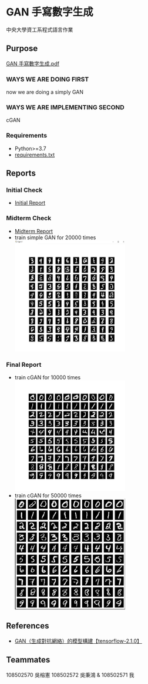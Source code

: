 # GAN 手寫數字生成

中央大學資工系程式語言作業

## Purpose

[GAN 手寫數字生成.pdf](/documents/GAN手寫數字生成.pdf)

### WAYS WE ARE DOING FIRST

now we are doing a simply GAN

### WAYS WE ARE IMPLEMENTING SECOND

cGAN

### Requirements

- Python>=3.7
- [requirements.txt](/requirements.txt)

## Reports

### Initial Check

- [Initial Report](/documents/reports/initial/程式語言-期末報告分組_第12組.pdf)

### Midterm Check

- [Midterm Report](/documents/reports/midterm/GAN手寫數字生成_第12組.pdf)
- train simple GAN for 20000 times<br><img src="/documents/reports/midterm/gan.png" width="300" height="300" title="gan-20000">

### Final Report

- train cGAN for 10000 times<br><img src="/documents/reports/final/cgan-10000.png" width="300" height="300" title="cgan-10000">
- train cGAN for 50000 times<br><img src="/documents/reports/final/cgan-50000.png" width="300" height="300" title="cgan-50000">

<!-- - train cGAN for 100000 times<br><img src="/documents/reports/final/cgan-100000.png" width="300" height="300" title="cgan-100000"> -->

## References

- [GAN（生成對抗網絡）的模型構建【tensorflow-2.1.0】](https://blog.csdn.net/gdhy9064/article/details/104106500)

## Teammates

108502570 吳榕憲
108502572 吳秉鴻
& 108502571 我
